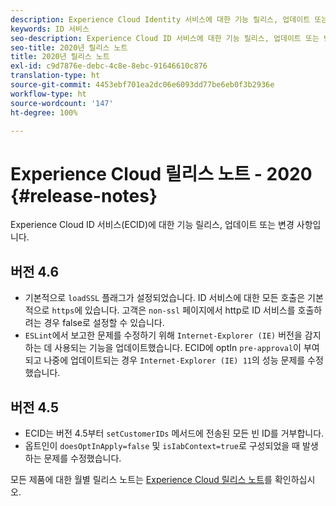 ```yaml
---
description: Experience Cloud Identity 서비스에 대한 기능 릴리스, 업데이트 또는 변경 사항입니다.
keywords: ID 서비스
seo-description: Experience Cloud ID 서비스에 대한 기능 릴리스, 업데이트 또는 변경 사항입니다.
seo-title: 2020년 릴리스 노트
title: 2020년 릴리스 노트
exl-id: c9d7876e-debc-4c8e-8ebc-91646610c876
translation-type: ht
source-git-commit: 4453ebf701ea2dc06e6093dd77be6eb0f3b2936e
workflow-type: ht
source-wordcount: '147'
ht-degree: 100%

---
```


# Experience Cloud 릴리스 노트 - 2020 {#release-notes}

Experience Cloud ID 서비스(ECID)에 대한 기능 릴리스, 업데이트 또는 변경 사항입니다.

## 버전 4.6

* 기본적으로 `loadSSL` 플래그가 설정되었습니다. ID 서비스에 대한 모든 호출은 기본적으로 `https`에 있습니다.  고객은 `non-ssl` 페이지에서 http로 ID 서비스를 호출하려는 경우 false로 설정할 수 있습니다.
* `ESLint`에서 보고한 문제를 수정하기 위해 `Internet-Explorer (IE)` 버전을 감지하는 데 사용되는 기능을 업데이트했습니다.
ECID에 optIn `pre-approval`이 부여되고 나중에 업데이트되는 경우 `Internet-Explorer (IE) 11`의 성능 문제를 수정했습니다.

## 버전 4.5

* ECID는 버전 4.5부터 `setCustomerIDs` 메서드에 전송된 모든 빈 ID를 거부합니다.
* 옵트인이 `doesOptInApply=false` 및 `isIabContext=true`로 구성되었을 때 발생하는 문제를 수정했습니다.

모든 제품에 대한 월별 릴리스 노트는 [Experience Cloud 릴리스 노트](https://docs.adobe.com/content/help/ko-KR/release-notes/experience-cloud/current.html)를 확인하십시오.
